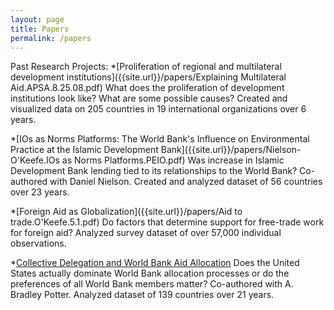```yaml
---
layout: page
title: Papers
permalink: /papers
---
```


Past Research Projects:
*[Proliferation of regional and multilateral development institutions]({{site.url}}/papers/Explaining Multilateral Aid.APSA.8.25.08.pdf)
What does the proliferation of development institutions look like? What are some possible causes? Created and visualized data on 205 countries in 19 international organizations over 6 years.

*[IOs as Norms Platforms: The World Bank's Influence on Environmental Practice at the Islamic Development Bank]({{site.url}}/papers/Nielson-O'Keefe.IOs as Norms Platforms.PEIO.pdf)
Was increase in Islamic Development Bank lending tied to its relationships to the World Bank? Co-authored with Daniel Nielson. Created and analyzed dataset of 56 countries over 23 years.

*[Foreign Aid as Globalization]({{site.url}}/papers/Aid to trade.O'Keefe.5.1.pdf)
Do factors that determine support for free-trade work for foreign aid? Analyzed survey dataset of over 57,000 individual observations.

*[Collective Delegation and World Bank Aid Allocation]({{site.url}}/papers/Collective-Delegation.OKeefe-Potter.pdf)
Does the United States actually dominate World Bank allocation processes or do the preferences of all World Bank members matter? Co-authored with A. Bradley Potter. Analyzed dataset of 139 countries over 21 years.

